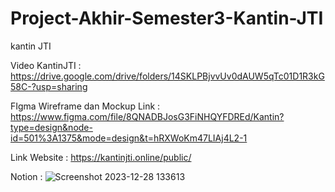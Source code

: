 # Project-Akhir-Semester3-Kantin-JTI
kantin JTI

Video KantinJTI : https://drive.google.com/drive/folders/14SKLPBjvvUv0dAUW5qTc01D1R3kG58C-?usp=sharing

FIgma Wireframe dan Mockup Link : https://www.figma.com/file/8QNADBJosG3FiNHQYFDREd/Kantin?type=design&node-id=501%3A1375&mode=design&t=hRXWoKm47LIAj4L2-1

Link Website : https://kantinjti.online/public/

Notion : ![Screenshot 2023-12-28 133613](https://github.com/putrakhamdani16/Project-Akhir-Semester3-Kantin-JTI/assets/121760866/201f45d4-5dd3-4657-8c84-dc4c023b6406)

